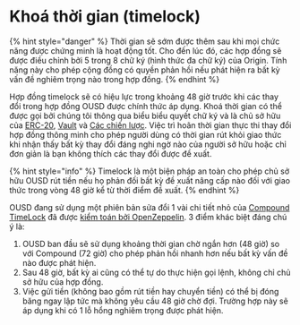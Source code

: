 # Khoá thời gian (timelock)

{% hint style="danger" %}
Thời gian sẽ sớm được thêm sau khi mọi chức năng được chứng minh là hoạt động tốt. Cho đến lúc đó, các hợp đồng sẽ được điều chỉnh bởi 5 trong 8 chữ ký (hình thức đa chữ ký) của Origin. Tính năng này cho phép cộng đồng có quyền phản hồi nếu phát hiện ra bất kỳ vấn đề nghiêm trọng nào trong hợp đồng.
{% endhint %}

Hợp đồng timelock sẽ có hiệu lực trong khoảng 48 giờ trước khi các thay đổi trong hợp đồng OUSD được chính thức áp dụng. Khoá thời gian có thể được gọi bởi chúng tôi thông qua biểu biểu quyết chữ ký và là chủ sở hữu của [ERC-20](../architecture.md), [Vault](vault.md) và [Các chiến lược](strategies.md). Việc trì hoãn thời gian thực thi thay đổi hợp đồng thông minh cho phép người dùng có thời gian rút khỏi giao thức khi nhận thấy bất kỳ thay đổi đáng nghi ngờ nào của người sở hữu hoặc chỉ đơn giản là bạn không thích các thay đổi được đề xuất.

{% hint style="info" %}
Timelock là một biện pháp an toàn cho phép chủ sở hữu OUSD rút tiền nếu họ phản đối bất kỳ đề xuất nâng cấp nào đối với giao thức trong vòng 48 giờ kể từ thời điểm đề xuất.
{% endhint %}

OUSD đang sử dụng một phiên bản sửa đổi 1 vài chi tiết nhỏ của [Compound TimeLock](https://compound.finance/docs/governance) đã được [kiểm toán bởi OpenZeppelin](https://blog.openzeppelin.com/compound-finance-patch-audit/). 3 điểm khác biệt đáng chú ý là:

1. OUSD ban đầu sẽ sử dụng khoảng thời gian chờ ngắn hơn (48 giờ) so với Compound (72 giờ) cho phép phản hồi nhanh hơn nếu bất kỳ vấn đề nào được phát hiện.
2. Sau 48 giờ, bất kỳ ai cũng có thể tự do thực hiện gọi lệnh, không chỉ chủ sở hữu của hợp đồng.
3. Việc gửi tiền (không bao gồm rút tiền hay chuyển tiền) có thể bị đóng băng ngay lập tức mà không yêu cầu 48 giờ chờ đợi. Trường hợp này sẽ áp dụng khi có 1 lỗ hổng nghiêm trọng được phát hiện.





